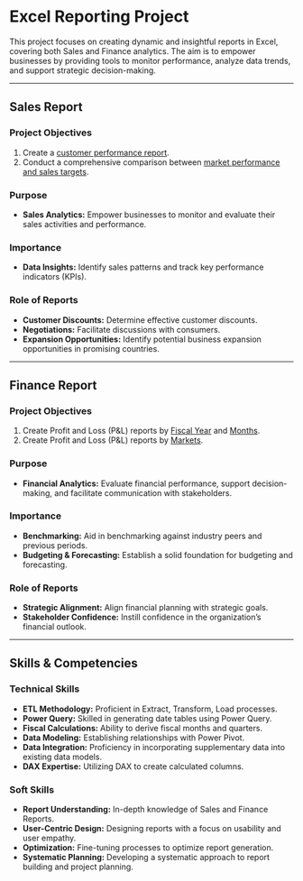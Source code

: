 # Excel Reporting Project

This project focuses on creating dynamic and insightful reports in Excel, covering both Sales and Finance analytics. The aim is to empower businesses by providing tools to monitor performance, analyze data trends, and support strategic decision-making.

---

## Sales Report

### Project Objectives

1. Create a [customer performance report](https://github.com/Nikhil-198/Data-Analytics-Projects/blob/main/Excel%20Project/Customer%20Performance%20Report.pdf).
2. Conduct a comprehensive comparison between [market performance and sales targets](https://github.com/Nikhil-198/Data-Analytics-Projects/blob/main/Excel%20Project/Customer%20Performance%20Report.pdf).

### Purpose

- **Sales Analytics:** Empower businesses to monitor and evaluate their sales activities and performance.

### Importance

- **Data Insights:** Identify sales patterns and track key performance indicators (KPIs).

### Role of Reports

- **Customer Discounts:** Determine effective customer discounts.
- **Negotiations:** Facilitate discussions with consumers.
- **Expansion Opportunities:** Identify potential business expansion opportunities in promising countries.

---

## Finance Report

### Project Objectives

1. Create Profit and Loss (P&L) reports by [Fiscal Year](https://github.com/Nikhil-198/Data-Analytics-Projects/blob/main/Excel%20Project/P%26L%20Statement%20by%20Fiscal%20Year.pdf) and [Months](https://github.com/Nikhil-198/Data-Analytics-Projects/blob/main/Excel%20Project/P%26L%20Statement%20by%20Months.pdf).
2. Create Profit and Loss (P&L) reports by [Markets](https://github.com/Nikhil-198/Data-Analytics-Projects/blob/main/Excel%20Project/P%26L%20Statement%20by%20Markets.pdf).

### Purpose

- **Financial Analytics:** Evaluate financial performance, support decision-making, and facilitate communication with stakeholders.

### Importance

- **Benchmarking:** Aid in benchmarking against industry peers and previous periods.
- **Budgeting & Forecasting:** Establish a solid foundation for budgeting and forecasting.

### Role of Reports

- **Strategic Alignment:** Align financial planning with strategic goals.
- **Stakeholder Confidence:** Instill confidence in the organization’s financial outlook.

---

## Skills & Competencies

### Technical Skills

- **ETL Methodology:** Proficient in Extract, Transform, Load processes.
- **Power Query:** Skilled in generating date tables using Power Query.
- **Fiscal Calculations:** Ability to derive fiscal months and quarters.
- **Data Modeling:** Establishing relationships with Power Pivot.
- **Data Integration:** Proficiency in incorporating supplementary data into existing data models.
- **DAX Expertise:** Utilizing DAX to create calculated columns.

### Soft Skills

- **Report Understanding:** In-depth knowledge of Sales and Finance Reports.
- **User-Centric Design:** Designing reports with a focus on usability and user empathy.
- **Optimization:** Fine-tuning processes to optimize report generation.
- **Systematic Planning:** Developing a systematic approach to report building and project planning.
